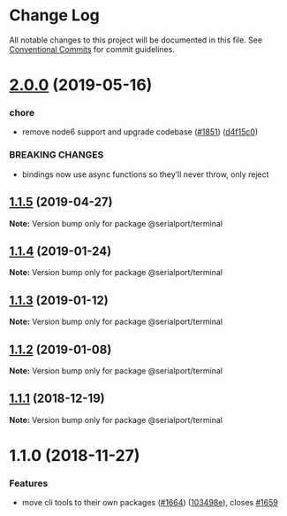 # Change Log

All notable changes to this project will be documented in this file.
See [Conventional Commits](https://conventionalcommits.org) for commit guidelines.

# [2.0.0](https://github.com/serialport/node-serialport/compare/@serialport/terminal@1.1.5...@serialport/terminal@2.0.0) (2019-05-16)


### chore

* remove node6 support and upgrade codebase ([#1851](https://github.com/serialport/node-serialport/issues/1851)) ([d4f15c0](https://github.com/serialport/node-serialport/commit/d4f15c0))


### BREAKING CHANGES

* bindings now use async functions so they’ll never throw, only reject





## [1.1.5](https://github.com/serialport/node-serialport/compare/@serialport/terminal@1.1.4...@serialport/terminal@1.1.5) (2019-04-27)

**Note:** Version bump only for package @serialport/terminal





## [1.1.4](https://github.com/serialport/node-serialport/compare/@serialport/terminal@1.1.3...@serialport/terminal@1.1.4) (2019-01-24)

**Note:** Version bump only for package @serialport/terminal





## [1.1.3](https://github.com/serialport/node-serialport/compare/@serialport/terminal@1.1.2...@serialport/terminal@1.1.3) (2019-01-12)

**Note:** Version bump only for package @serialport/terminal





## [1.1.2](https://github.com/serialport/node-serialport/compare/@serialport/terminal@1.1.1...@serialport/terminal@1.1.2) (2019-01-08)

**Note:** Version bump only for package @serialport/terminal





## [1.1.1](https://github.com/serialport/node-serialport/compare/@serialport/terminal@1.1.0...@serialport/terminal@1.1.1) (2018-12-19)

**Note:** Version bump only for package @serialport/terminal





# 1.1.0 (2018-11-27)


### Features

* move cli tools to their own packages ([#1664](https://github.com/serialport/node-serialport/issues/1664)) ([103498e](https://github.com/serialport/node-serialport/commit/103498e)), closes [#1659](https://github.com/serialport/node-serialport/issues/1659)
